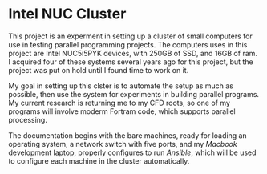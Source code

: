 #  Intel NUC Cluster

This project is an experment in setting up a cluster of small computers for use
in testing parallel programming projects. The computers uses in this project
are Intel NUC5i5PYK devices, with 250GB of SSD, and 16GB of ram. I acquired
four of these systems several years ago for this project, but the project was
put on hold until I found time to work on it.

My goal in setting up this clster is to automate the setup as much as possible,
then use the system for experiments in building parallel programs. My current
research is returning me to my CFD roots, so one of my programs will involve
moderm Fortram code, which supports parallel processing.


The documentation begins with the bare machines, ready for loading an operating
system, a network switch with five ports, and my *Macbook* development laptop,
properly configures to run *Ansible*, which will be used to configure each
machine in the cluster automatically.


```{tableofcontents}
```
